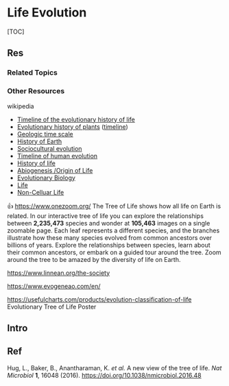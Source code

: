 # Life Evolution

[TOC]



## Res
### Related Topics


### Other Resources
wikipedia
- [Timeline of the evolutionary history of life](https://en.wikipedia.org/wiki/Timeline_of_the_evolutionary_history_of_life)
- [Evolutionary history of plants](https://en.wikipedia.org/wiki/Evolutionary_history_of_plants "Evolutionary history of plants") ([timeline](https://en.wikipedia.org/wiki/Timeline_of_plant_evolution "Timeline of plant evolution"))
- [Geologic time scale](https://en.wikipedia.org/wiki/Geologic_time_scale "Geologic time scale")
- [History of Earth](https://en.wikipedia.org/wiki/History_of_Earth "History of Earth")
- [Sociocultural evolution](https://en.wikipedia.org/wiki/Sociocultural_evolution "Sociocultural evolution")
- [Timeline of human evolution](https://en.wikipedia.org/wiki/Timeline_of_human_evolution "Timeline of human evolution")
- [History of life](https://en.wikipedia.org/wiki/History_of_life)
- [Abiogenesis /Origin of Life](https://en.wikipedia.org/wiki/Abiogenesis)
- [Evolutionary Biology](https://en.wikipedia.org/wiki/Evolutionary_biology)
- [Life](https://en.wikipedia.org/wiki/Life)
- [Non-Celluar Life](https://en.wikipedia.org/wiki/Non-cellular_life)

👍 https://www.onezoom.org/
The Tree of Life shows how all life on Earth is related. In our interactive tree of life you can explore the relationships between **2,235,473** species and wonder at **105,463** images on a single zoomable page. Each leaf represents a different species, and the branches illustrate how these many species evolved from common ancestors over billions of years. Explore the relationships between species, learn about their common ancestors, or embark on a guided tour around the tree. Zoom around the tree to be amazed by the diversity of life on Earth.

https://www.linnean.org/the-society

https://www.evogeneao.com/en/

https://usefulcharts.com/products/evolution-classification-of-life
Evolutionary Tree of Life Poster



## Intro



## Ref
Hug, L., Baker, B., Anantharaman, K. _et al._ A new view of the tree of life. _Nat Microbiol_ **1**, 16048 (2016). https://doi.org/10.1038/nmicrobiol.2016.48

[Last universal common ancestor | wikipedia]: https://en.wikipedia.org/wiki/Last_universal_common_ancestor
